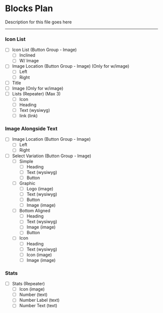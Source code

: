 # Blocks Plan

Description for this file goes here

-------------------------------------------------------

### Icon List

* [ ] Icon List (Button Group - Image)
  * [ ] Inclined
  * [ ] W/ Image
* [ ] Image Location (Button Group - Image) (Only for w/image)
  * [ ] Left
  * [ ] Right
* [ ] Title
* [ ] Image (Only for w/image)
* [ ] Lists (Repeater) (Max 3)
  * [ ] Icon
  * [ ] Heading
  * [ ] Text (wysiwyg)
  * [ ] link (link)

### Image Alongside Text

* [ ] Image Location (Button Group - Image)
  * [ ] Left
  * [ ] Right
* [ ] Select Variation (Button Group - Image)
  * [ ] Simple
    * [ ] Heading
    * [ ] Text (wysiwyg)
    * [ ] Button
  * [ ] Graphic
    * [ ]  Logo (image)
    * [ ]  Text (wysiwyg)
    * [ ]  Button
    * [ ]  Image (image)
  * [ ] Bottom Aligned
    * [ ]  Heading
    * [ ]  Text (wysiwyg)
    * [ ]  Image (image)
    * [ ]  Button
  * [ ] Icon
    * [ ]  Heading
    * [ ]  Text (wysiwyg)
    * [ ]  Icon  (image)
    * [ ]  Image (image)

### Stats

* [ ] Stats (Repeater)
  * [ ] Icon (image)
  * [ ] Number (text)
  * [ ] Number Label (text)
  * [ ] Number Text (text)
